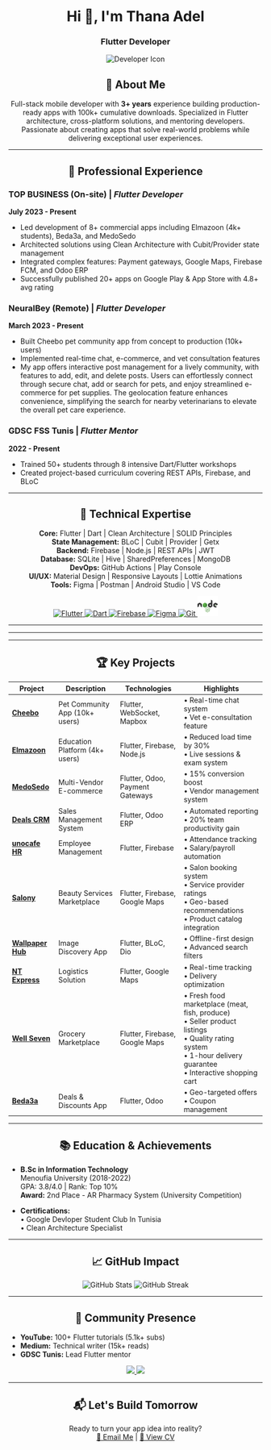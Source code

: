 <h1 align="center">Hi 👋, I'm Thana Adel</h1>
<h3 align="center"> Flutter Developer</h3>

<p align="center">
  <img src="https://cdn.jsdelivr.net/gh/devicons/devicon/icons/flutter/flutter-original.svg" width="150" alt="Developer Icon">
</p>

<h2 align="center">🚀 About Me</h2>
<p align="center">
  Full-stack mobile developer with <strong>3+ years</strong> experience building production-ready apps with 100k+ cumulative downloads. Specialized in Flutter architecture, cross-platform solutions, and mentoring developers. Passionate about creating apps that solve real-world problems while delivering exceptional user experiences.
</p>

---

<h2 align="center">💼 Professional Experience</h2>

### **TOP BUSINESS** (On-site) | _Flutter Developer_  
**July 2023 - Present**  
- Led development of 8+ commercial apps including Elmazoon (4k+ students), Beda3a, and MedoSedo
- Architected solutions using Clean Architecture with Cubit/Provider state management
- Integrated complex features: Payment gateways, Google Maps, Firebase FCM, and Odoo ERP
- Successfully published 20+ apps on Google Play & App Store with 4.8+ avg rating

### **NeuralBey** (Remote) | _Flutter Developer_  
**March 2023 - Present**  
- Built Cheebo pet community app from concept to production (10k+ users)
- Implemented real-time chat, e-commerce, and vet consultation features
- My app offers interactive post management for a lively community, with features to add, edit, and delete posts. Users can effortlessly connect through secure chat, add or search for pets, and enjoy streamlined e-commerce for pet supplies. The geolocation feature enhances convenience, simplifying the search for nearby veterinarians to elevate the overall pet care experience.
### **GDSC FSS Tunis** | _Flutter Mentor_  
**2022 - Present**  
- Trained 50+ students through 8 intensive Dart/Flutter workshops
- Created project-based curriculum covering REST APIs, Firebase, and BLoC
---

<h2 align="center">🎯 Technical Expertise</h2>

<p align="center">
  <strong>Core:</strong> Flutter | Dart | Clean Architecture | SOLID Principles<br>
  <strong>State Management:</strong> BLoC | Cubit | Provider | Getx<br>
  <strong>Backend:</strong> Firebase | Node.js | REST APIs | JWT<br>
  <strong>Database:</strong> SQLite | Hive | SharedPreferences | MongoDB<br>
  <strong>DevOps:</strong> GitHub Actions | Play Console<br>
  <strong>UI/UX:</strong> Material Design | Responsive Layouts | Lottie Animations<br>
  <strong>Tools:</strong> Figma | Postman | Android Studio | VS Code
</p>


<p align="center">
  <a href="https://flutter.dev" target="_blank">
    <img src="https://www.vectorlogo.zone/logos/flutterio/flutterio-icon.svg" alt="Flutter" width="40" height="40">
  </a>
  <a href="https://dart.dev" target="_blank">
    <img src="https://www.vectorlogo.zone/logos/dartlang/dartlang-icon.svg" alt="Dart" width="40" height="40">
  </a>
  <a href="https://firebase.google.com/" target="_blank">
    <img src="https://www.vectorlogo.zone/logos/firebase/firebase-icon.svg" alt="Firebase" width="40" height="40">
  </a>
  <a href="https://www.figma.com/" target="_blank">
    <img src="https://www.vectorlogo.zone/logos/figma/figma-icon.svg" alt="Figma" width="40" height="40">
  </a>
  <a href="https://git-scm.com/" target="_blank">
    <img src="https://www.vectorlogo.zone/logos/git-scm/git-scm-icon.svg" alt="Git" width="40" height="40">
  </a>
  <a href="https://nodejs.org" target="_blank">
    <img src="https://raw.githubusercontent.com/devicons/devicon/master/icons/nodejs/nodejs-original-wordmark.svg" alt="Node.js" width="40" height="40">
  </a>
</p>

---

---

---

<h2 align="center">🏆 Key Projects</h2>

| Project | Description | Technologies | Highlights |
|---------|-------------|--------------|------------|
| **[Cheebo](https://play.google.com/store/apps/details?id=com.neuralbey.cheebo)** | Pet Community App (10k+ users) | Flutter, WebSocket, Mapbox | • Real-time chat system<br>• Vet e-consultation feature |
| **[Elmazoon](https://play.google.com/store/apps/details?id=com.elmazoon.app)** | Education Platform (4k+ users) | Flutter, Firebase, Node.js | • Reduced load time by 30%<br>• Live sessions & exam system |
| **[MedoSedo](https://play.google.com/store/apps/details?id=com.topbusiness.medosedo_ecom)** | Multi-Vendor E-commerce | Flutter, Odoo, Payment Gateways | • 15% conversion boost<br>• Vendor management system |
| **[Deals CRM](https://play.google.com/store/apps/details?id=net.topbusiness.deals)** | Sales Management System | Flutter, Odoo ERP | • Automated reporting<br>• 20% team productivity gain |
| **[unocafe HR](https://play.google.com/store/apps/details?id=com.topbusiness.unocafe)** | Employee Management | Flutter, Firebase | • Attendance tracking<br>• Salary/payroll automation |
| **[Salony](https://play.google.com/store/apps/details?id=com.topbusiness.salony)** | Beauty Services Marketplace | Flutter, Firebase, Google Maps | • Salon booking system<br>• Service provider ratings<br>• Geo-based recommendations<br>• Product catalog integration |
| **[Wallpaper Hub](https://github.com/Ahmedelsapagh10/wallpaper-hub)** | Image Discovery App | Flutter, BLoC, Dio | • Offline-first design<br>• Advanced search filters |
| **[NT Express](https://read.cv/elsapagh)** | Logistics Solution | Flutter, Google Maps | • Real-time tracking<br>• Delivery optimization |
| **[Well Seven](https://play.google.com/store/apps/details?id=com.topbusiness.well_seven_new)** | Grocery Marketplace | Flutter, Firebase, Google Maps | • Fresh food marketplace (meat, fish, produce)<br>• Seller product listings<br>• Quality rating system<br>• 1-hour delivery guarantee<br>• Interactive shopping cart
| **[Beda3a](https://play.google.com/store/apps/details?id=com.topbusiness.bed3aecom)** | Deals & Discounts App | Flutter, Odoo | • Geo-targeted offers<br>• Coupon management |

---


<h2 align="center">📚 Education & Achievements</h2>

- **B.Sc in Information Technology**  
  Menoufia University (2018-2022)  
  GPA: 3.8/4.0 | Rank: Top 10%  
  **Award:** 2nd Place - AR Pharmacy System (University Competition)

- **Certifications:**  
  • Google Devloper Student Club In Tunisia  
  • Clean Architecture Specialist

---

<h2 align="center">📈 GitHub Impact</h2>

<p align="center">
  <img src="https://github-readme-stats.vercel.app/api?username=ahmedelsapagh10&show_icons=true&theme=nightowl&count_private=true" alt="GitHub Stats">
  <img src="https://github-readme-streak-stats.herokuapp.com/?user=ahmedelsapagh10&theme=nightowl" alt="GitHub Streak">
</p>

---

<h2 align="center">🌟 Community Presence</h2>

- **YouTube:** 100+ Flutter tutorials (5.1k+ subs)
- **Medium:** Technical writer (15k+ reads)
- **GDSC Tunis:** Lead Flutter mentor

<div align="center">
  <a href="https://www.youtube.com/@ahmed_elsapagh" target="_blank">
    <img src="https://img.shields.io/badge/YouTube-FF0000?style=for-the-badge&logo=youtube&logoColor=white">
  </a>
  <a href="https://linkedin.com/in/ahmed-elsapagh-aa8010220/" target="_blank">
    <img src="https://img.shields.io/badge/LinkedIn-0077B5?style=for-the-badge&logo=linkedin&logoColor=white">
  </a>
</div>

---

<h2 align="center">📬 Let's Build Tomorrow</h2>
<p align="center">
  Ready to turn your app idea into reality?<br>
  <a href="mailto:ahmedelsapagh179@gmail.com">📧 Email Me</a> | 
  <a href="https://read.cv/elsapagh">📄 View CV</a>
</p>
